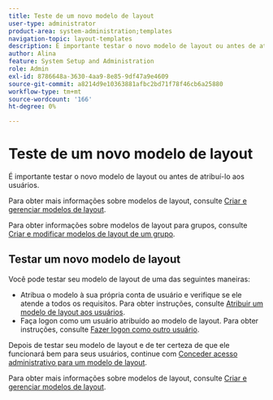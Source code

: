 ```yaml
---
title: Teste de um novo modelo de layout
user-type: administrator
product-area: system-administration;templates
navigation-topic: layout-templates
description: É importante testar o novo modelo de layout ou antes de atribuí-lo aos usuários.
author: Alina
feature: System Setup and Administration
role: Admin
exl-id: 8786648a-3630-4aa9-8e85-9df47a9e4609
source-git-commit: a8214d9e10363881afbc2bd71f78f46cb6a25880
workflow-type: tm+mt
source-wordcount: '166'
ht-degree: 0%

---
```


# Teste de um novo modelo de layout

É importante testar o novo modelo de layout ou antes de atribuí-lo aos usuários.

Para obter mais informações sobre modelos de layout, consulte [Criar e gerenciar modelos de layout](../../../administration-and-setup/customize-workfront/use-layout-templates/create-and-manage-layout-templates.md).

Para obter informações sobre modelos de layout para grupos, consulte [Criar e modificar modelos de layout de um grupo](../../../administration-and-setup/manage-groups/work-with-group-objects/create-and-modify-a-groups-layout-templates.md).

## Testar um novo modelo de layout

Você pode testar seu modelo de layout de uma das seguintes maneiras:

* Atribua o modelo à sua própria conta de usuário e verifique se ele atende a todos os requisitos. Para obter instruções, consulte [Atribuir um modelo de layout aos usuários](../../../administration-and-setup/customize-workfront/use-layout-templates/assign-users-to-layout-template.md#assign).
* Faça logon como um usuário atribuído ao modelo de layout. Para obter instruções, consulte [Fazer logon como outro usuário](../../../administration-and-setup/add-users/create-and-manage-users/log-in-as-another-user.md).

Depois de testar seu modelo de layout e de ter certeza de que ele funcionará bem para seus usuários, continue com [Conceder acesso administrativo para um modelo de layout](../../../administration-and-setup/customize-workfront/use-layout-templates/grant-admin-access-layout-template.md).

Para obter mais informações sobre modelos de layout, consulte [Criar e gerenciar modelos de layout](../../../administration-and-setup/customize-workfront/use-layout-templates/create-and-manage-layout-templates.md).
